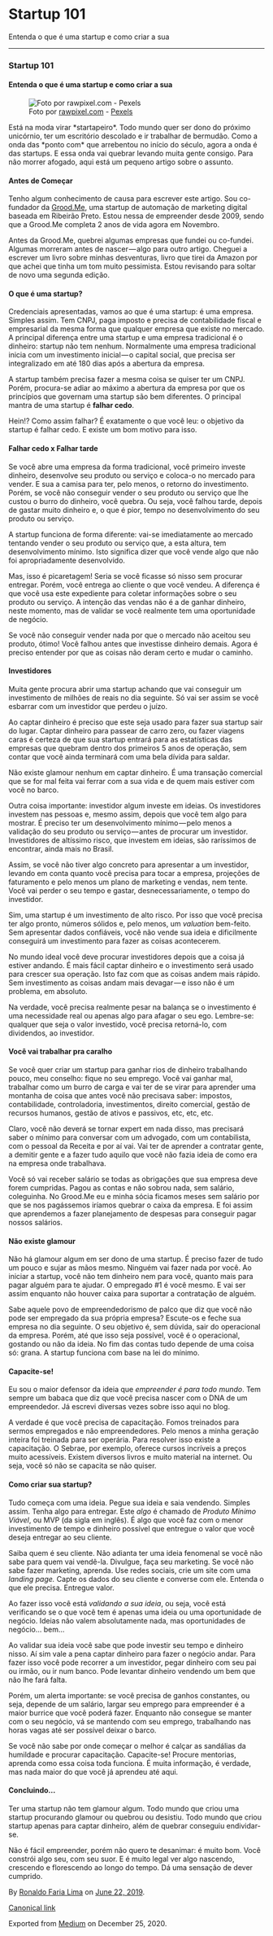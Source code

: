 Startup 101
===========

Entenda o que é uma startup e como criar a sua

------------------------------------------------------------------------

### Startup 101

#### Entenda o que é uma startup e como criar a sua

<figure>
<img src="https://cdn-images-1.medium.com/max/800/1*6_CnMqOkRA87o-auiZ7a6A.jpeg" alt="Foto por rawpixel.com - Pexels" class="graf-image" /><figcaption>Foto por <a href="https://www.pexels.com/@rawpixel?utm_content=attributionCopyText&amp;utm_medium=referral&amp;utm_source=pexels" class="markup--anchor markup--figure-anchor">rawpixel.com</a> - <a href="https://www.pexels.com/photo/closeup-photo-of-person-s-fist-bump-951236/?utm_content=attributionCopyText&amp;utm_medium=referral&amp;utm_source=pexels" class="markup--anchor markup--figure-anchor">Pexels</a></figcaption>
</figure>Está na moda virar *startapeiro*. Todo mundo quer ser dono do
próximo unicórnio, ter um escritório descolado e ir trabalhar de
bermudão. Como a onda das *ponto com* que arrebentou no início do
século, agora a onda é das startups. E essa onda vai quebrar levando
muita gente consigo. Para não morrer afogado, aqui está um pequeno
artigo sobre o assunto.

#### Antes de Começar

Tenho algum conhecimento de causa para escrever este artigo. Sou
co-fundador da
<a href="https://grood.me" class="markup--anchor markup--p-anchor">Grood.Me</a>,
uma startup de automação de marketing digital baseada em Ribeirão Preto.
Estou nessa de empreender desde 2009, sendo que a Grood.Me completa 2
anos de vida agora em Novembro.

Antes da Grood.Me, quebrei algumas empresas que fundei ou co-fundei.
Algumas morreram antes de nascer — algo para outro artigo. Cheguei a
escrever um livro sobre minhas desventuras, livro que tirei da Amazon
por que achei que tinha um tom muito pessimista. Estou revisando para
soltar de novo uma segunda edição.

#### O que é uma startup?

Credenciais apresentadas, vamos ao que é uma startup: é uma empresa.
Simples assim. Tem CNPJ, paga imposto e precisa de contabilidade fiscal
e empresarial da mesma forma que qualquer empresa que existe no mercado.
A principal diferença entre uma startup e uma empresa tradicional é o
dinheiro: startup não tem nenhum. Normalmente uma empresa tradicional
inicia com um investimento inicial — o capital social, que precisa ser
integralizado em até 180 dias após a abertura da empresa.

A startup também precisa fazer a mesma coisa se quiser ter um CNPJ.
Porém, procura-se adiar ao máximo a abertura da empresa por que os
princípios que governam uma startup são bem diferentes. O principal
mantra de uma startup é **falhar cedo**.

Hein!? Como assim falhar? É exatamente o que você leu: o objetivo da
startup é falhar cedo. E existe um bom motivo para isso.

#### Falhar cedo x Falhar tarde

Se você abre uma empresa da forma tradicional, você primeiro investe
dinheiro, desenvolve seu produto ou serviço e coloca-o no mercado para
vender. E sua a camisa para ter, pelo menos, o retorno do investimento.
Porém, se você não conseguir vender o seu produto ou serviço que lhe
custou o burro do dinheiro, você quebra. Ou seja, você falhou tarde,
depois de gastar muito dinheiro e, o que é pior, tempo no
desenvolvimento do seu produto ou serviço.

A startup funciona de forma diferente: vai-se imediatamente ao mercado
tentando vender o seu produto ou serviço que, a esta altura, tem
desenvolvimento mínimo. Isto significa dizer que você vende algo que não
foi apropriadamente desenvolvido.

Mas, isso é picaretagem! Seria se você ficasse só nisso sem procurar
entregar. Porém, você entrega ao cliente o que você vendeu. A diferença
é que você usa este expediente para coletar informações sobre o seu
produto ou serviço. A intenção das vendas não é a de ganhar dinheiro,
neste momento, mas de validar se você realmente tem uma oportunidade de
negócio.

Se você não conseguir vender nada por que o mercado não aceitou seu
produto, ótimo! Você falhou antes que investisse dinheiro demais. Agora
é preciso entender por que as coisas não deram certo e mudar o caminho.

#### Investidores

Muita gente procura abrir uma startup achando que vai conseguir um
investimento de milhões de reais no dia seguinte. Só vai ser assim se
você esbarrar com um investidor que perdeu o juízo.

Ao captar dinheiro é preciso que este seja usado para fazer sua startup
sair do lugar. Captar dinheiro para passear de carro zero, ou fazer
viagens caras é certeza de que sua startup entrará para as estatísticas
das empresas que quebram dentro dos primeiros 5 anos de operação, sem
contar que você ainda terminará com uma bela dívida para saldar.

Não existe glamour nenhum em captar dinheiro. É uma transação comercial
que se for mal feita vai ferrar com a sua vida e de quem mais estiver
com você no barco.

Outra coisa importante: investidor algum investe em ideias. Os
investidores investem nas pessoas e, mesmo assim, depois que você tem
algo para mostrar. É preciso ter um desenvolvimento mínimo — pelo menos
a validação do seu produto ou serviço — antes de procurar um investidor.
Investidores de altíssimo risco, que investem em ideias, são raríssimos
de encontrar, ainda mais no Brasil.

Assim, se você não tiver algo concreto para apresentar a um investidor,
levando em conta quanto você precisa para tocar a empresa, projeções de
faturamento e pelo menos um plano de marketing e vendas, nem tente. Você
vai perder o seu tempo e gastar, desnecessariamente, o tempo do
investidor.

Sim, uma startup é um investimento de alto risco. Por isso que você
precisa ter algo pronto, números sólidos e, pelo menos, um *valuation*
bem-feito. Sem apresentar dados confiáveis, você não vende sua ideia e
dificilmente conseguirá um investimento para fazer as coisas
acontecerem.

No mundo ideal você deve procurar investidores depois que a coisa já
estiver andando. É mais fácil captar dinheiro e o investimento será
usado para crescer sua operação. Isto faz com que as coisas andem mais
rápido. Sem investimento as coisas andam mais devagar — e isso não é um
problema, em absoluto.

Na verdade, você precisa realmente pesar na balança se o investimento é
uma necessidade real ou apenas algo para afagar o seu ego. Lembre-se:
qualquer que seja o valor investido, você precisa retorná-lo, com
dividendos, ao investidor.

#### Você vai trabalhar pra caralho

Se você quer criar um startup para ganhar rios de dinheiro trabalhando
pouco, meu conselho: fique no seu emprego. Você vai ganhar mal,
trabalhar como um burro de carga e vai ter de se virar para aprender uma
montanha de coisa que antes você não precisava saber: impostos,
contabilidade, controladoria, investimentos, direito comercial, gestão
de recursos humanos, gestão de ativos e passivos, etc, etc, etc.

Claro, você não deverá se tornar expert em nada disso, mas precisará
saber o mínimo para conversar com um advogado, com um contabilista, com
o pessoal da Receita e por aí vai. Vai ter de aprender a contratar
gente, a demitir gente e a fazer tudo aquilo que você não fazia ideia de
como era na empresa onde trabalhava.

Você só vai receber salário se todas as obrigações que sua empresa deve
forem cumpridas. Pagou as contas e não sobrou nada, sem salário,
coleguinha. No Grood.Me eu e minha sócia ficamos meses sem salário por
que se nos pagássemos iríamos quebrar o caixa da empresa. E foi assim
que aprendemos a fazer planejamento de despesas para conseguir pagar
nossos salários.

#### Não existe glamour

Não há glamour algum em ser dono de uma startup. É preciso fazer de tudo
um pouco e sujar as mãos mesmo. Ninguém vai fazer nada por você. Ao
iniciar a startup, você não tem dinheiro nem para você, quanto mais para
pagar alguém para te ajudar. O empregado \#1 é você mesmo. E vai ser
assim enquanto não houver caixa para suportar a contratação de alguém.

Sabe aquele povo de empreendedorismo de palco que diz que você não pode
ser empregado da sua própria empresa? Escute-os e feche sua empresa no
dia seguinte. O seu objetivo é, sem dúvida, sair do operacional da
empresa. Porém, até que isso seja possível, você é o operacional,
gostando ou não da ideia. No fim das contas tudo depende de uma coisa
só: grana. A startup funciona com base na lei do mínimo.

#### Capacite-se!

Eu sou o maior defensor da ideia que *empreender é para todo mundo*. Tem
sempre um babaca que diz que você precisa nascer com o DNA de um
empreendedor. Já escrevi diversas vezes sobre isso aqui no blog.

A verdade é que você precisa de capacitação. Fomos treinados para sermos
empregados e não empreendedores. Pelo menos a minha geração inteira foi
treinada para ser operária. Para resolver isso existe a capacitação. O
Sebrae, por exemplo, oferece cursos incríveis a preços muito acessíveis.
Existem diversos livros e muito material na internet. Ou seja, você só
não se capacita se não quiser.

#### Como criar sua startup?

Tudo começa com uma ideia. Pegue sua ideia e saia vendendo. Simples
assim. Tenha algo para entregar. Este *algo* é chamado de *Produto
Mínimo Viável*, ou MVP (da sigla em inglês). É algo que você faz com o
menor investimento de tempo e dinheiro possível que entregue o valor que
você deseja entregar ao seu cliente.

Saiba quem é seu cliente. Não adianta ter uma ideia fenomenal se você
não sabe para quem vai vendê-la. Divulgue, faça seu marketing. Se você
não sabe fazer marketing, aprenda. Use redes sociais, crie um site com
uma *landing page.* Capte os dados do seu cliente e converse com ele.
Entenda o que ele precisa. Entregue valor.

Ao fazer isso você está *validando a sua ideia*, ou seja, você está
verificando se o que você tem é apenas uma ideia ou uma oportunidade de
negócio. Ideias não valem absolutamente nada, mas oportunidades de
negócio… bem…

Ao validar sua ideia você sabe que pode investir seu tempo e dinheiro
nisso. Aí sim vale a pena captar dinheiro para fazer o negócio andar.
Para fazer isso você pode recorrer a um investidor, pegar dinheiro com
seu pai ou irmão, ou ir num banco. Pode levantar dinheiro vendendo um
bem que não lhe fará falta.

Porém, um alerta importante: se você precisa de ganhos constantes, ou
seja, depende de um salário, largar seu emprego para empreender é a
maior burrice que você poderá fazer. Enquanto não consegue se manter com
o seu negócio, vá se mantendo com seu emprego, trabalhando nas horas
vagas até ser possível deixar o barco.

Se você não sabe por onde começar o melhor é calçar as sandálias da
humildade e procurar capacitação. Capacite-se! Procure mentorias,
aprenda como essa coisa toda funciona. É muita informação, é verdade,
mas nada maior do que você já aprendeu até aqui.

#### Concluindo…

Ter uma startup não tem glamour algum. Todo mundo que criou uma startup
procurando glamour ou quebrou ou desistiu. Todo mundo que criou startup
apenas para captar dinheiro, além de quebrar conseguiu endividar-se.

Não é fácil empreender, porém não quero te desanimar: é muito bom. Você
constrói algo seu, com seu suor. E é muito legal ver algo nascendo,
crescendo e florescendo ao longo do tempo. Dá uma sensação de dever
cumprido.

By
<a href="https://medium.com/@ronaldolima" class="p-author h-card">Ronaldo Faria Lima</a>
on [June 22, 2019](https://medium.com/p/99769fed6ef2).

<a href="https://medium.com/@ronaldolima/startup-101-99769fed6ef2" class="p-canonical">Canonical link</a>

Exported from [Medium](https://medium.com) on December 25, 2020.

